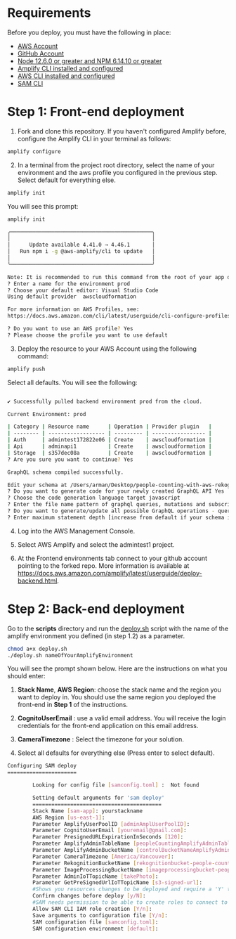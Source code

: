 # Requirements
Before you deploy, you must have the following in place:
*  [AWS Account](https://aws.amazon.com/account/) 
*  [GitHub Account](https://github.com/) 
*  [Node 12.6.0 or greater and NPM 6.14.10 or greater](https://nodejs.org/en/download/) 
*  [Amplify CLI installed and configured](https://aws-amplify.github.io/docs/cli-toolchain/quickstart#quickstart) 
*  [AWS CLI installed and configured](https://aws.amazon.com/cli/) 
*  [SAM CLI](https://docs.aws.amazon.com/serverless-application-model/latest/developerguide/serverless-sam-cli-install.html)

# Step 1: Front-end deployment

1.  Fork and clone this repository.
    If you haven't configured Amplify before, configure the Amplify CLI in your terminal as follows:
    
```bash
amplify configure
```

2.  In a terminal from the project root directory, select the name of your environment and the aws profile you configured in the previous step. Select default for everything else.

```bash
amplify init
```

You will see this prompt:

```bash
amplify init

╭─────────────────────────────────────────────╮
│                                             │
│      Update available 4.41.0 → 4.46.1       │
│   Run npm i -g @aws-amplify/cli to update   │
│                                             │
╰─────────────────────────────────────────────╯

Note: It is recommended to run this command from the root of your app directory
? Enter a name for the environment prod
? Choose your default editor: Visual Studio Code
Using default provider  awscloudformation

For more information on AWS Profiles, see:
https://docs.aws.amazon.com/cli/latest/userguide/cli-configure-profiles.html

? Do you want to use an AWS profile? Yes
? Please choose the profile you want to use default
```
3.  Deploy the resource to your AWS Account using the following command:

```bash
amplify push
```

Select all defaults. You will see the following:

```bash

✔ Successfully pulled backend environment prod from the cloud.

Current Environment: prod

| Category | Resource name      | Operation | Provider plugin   |
| -------- | ------------------ | --------- | ----------------- |
| Auth     | admintest172822e06 | Create    | awscloudformation |
| Api      | adminapi1          | Create    | awscloudformation |
| Storage  | s357dec08a         | Create    | awscloudformation |
? Are you sure you want to continue? Yes

GraphQL schema compiled successfully.

Edit your schema at /Users/arman/Desktop/people-counting-with-aws-rekognition-Admin-Website/amplify/backend/api/adminapi1/schema.graphql or place .graphql files in a directory at /Users/arman/Desktop/people-counting-with-aws-rekognition-Admin-Website/amplify/backend/api/adminapi1/schema
? Do you want to generate code for your newly created GraphQL API Yes
? Choose the code generation language target javascript
? Enter the file name pattern of graphql queries, mutations and subscriptions src/graphql/**/*.js
? Do you want to generate/update all possible GraphQL operations - queries, mutations and subscriptions Yes
? Enter maximum statement depth [increase from default if your schema is deeply nested] 2
```

4. Log into the AWS Management Console.
   
5. Select AWS Amplify and select the admintest1 project.

6. At the Frontend environments tab connect to your github account pointing to the forked repo. 
   More information is available at https://docs.aws.amazon.com/amplify/latest/userguide/deploy-backend.html.

# Step 2: Back-end deployment

Go to the **scripts** directory and run the [deploy.sh](../scripts/deploy.sh) script with the name of the amplify environment you defined (in step 1.2) as a parameter.

```bash
chmod a+x deploy.sh 
./deploy.sh nameOfYourAmplifyEnvironment
```

You will see the prompt shown below. Here are the instructions on what you should enter:

1. **Stack Name**, **AWS Region**: choose the stack name and the region you want to deploy in. You should use the same region you deployed the front-end in **Step 1** of the instructions.
    
2. **CognitoUserEmail** : use a valid email address. You will receive the login credentials for the front-end application on this
email address.
    
3. **CameraTimezone** : Select the timezone for your solution. 
    
4. Select all defaults for everything else (Press enter to select default).

```bash
Configuring SAM deploy
======================

        Looking for config file [samconfig.toml] :  Not found

        Setting default arguments for 'sam deploy'
        =========================================
        Stack Name [sam-app]: yourstackname
        AWS Region [us-east-1]: 
        Parameter AmplifyUserPoolID [adminAmplUserPoolID]: 
        Parameter CognitoUserEmail [youremail@gmail.com]: 
        Parameter PresignedURLExpirationInSeconds [120]: 
        Parameter AmplifyAdminTableName [peopleCountingAmplifyAdminTable]: 
        Parameter AmplifyAdminBucketName [controlBucketNameAmplifyAdmin]: 
        Parameter CameraTimezone [America/Vancouver]: 
        Parameter RekognitionBucketName [rekognitionbucket-people-counting]: 
        Parameter ImageProcessingBucketName [imageprocessingbucket-people-counting]: 
        Parameter AdminIoTTopicName [takePhoto]: 
        Parameter GetPreSignedUrlIoTTopicName [s3-signed-url]: 
        #Shows you resources changes to be deployed and require a 'Y' to initiate deploy
        Confirm changes before deploy [y/N]:  
        #SAM needs permission to be able to create roles to connect to the resources in your template
        Allow SAM CLI IAM role creation [Y/n]: 
        Save arguments to configuration file [Y/n]: 
        SAM configuration file [samconfig.toml]: 
        SAM configuration environment [default]: 
```